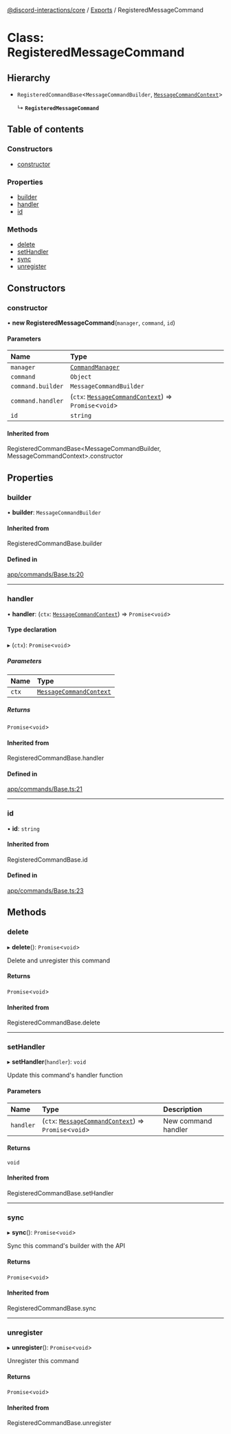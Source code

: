 [@discord-interactions/core](../README.md) / [Exports](../modules.md) / RegisteredMessageCommand

# Class: RegisteredMessageCommand

## Hierarchy

- `RegisteredCommandBase`<`MessageCommandBuilder`, [`MessageCommandContext`](MessageCommandContext.md)\>

  ↳ **`RegisteredMessageCommand`**

## Table of contents

### Constructors

- [constructor](RegisteredMessageCommand.md#constructor)

### Properties

- [builder](RegisteredMessageCommand.md#builder)
- [handler](RegisteredMessageCommand.md#handler)
- [id](RegisteredMessageCommand.md#id)

### Methods

- [delete](RegisteredMessageCommand.md#delete)
- [setHandler](RegisteredMessageCommand.md#sethandler)
- [sync](RegisteredMessageCommand.md#sync)
- [unregister](RegisteredMessageCommand.md#unregister)

## Constructors

### constructor

• **new RegisteredMessageCommand**(`manager`, `command`, `id`)

#### Parameters

| Name | Type |
| :------ | :------ |
| `manager` | [`CommandManager`](CommandManager.md) |
| `command` | `Object` |
| `command.builder` | `MessageCommandBuilder` |
| `command.handler` | (`ctx`: [`MessageCommandContext`](MessageCommandContext.md)) => `Promise`<`void`\> |
| `id` | `string` |

#### Inherited from

RegisteredCommandBase<MessageCommandBuilder, MessageCommandContext\>.constructor

## Properties

### builder

• **builder**: `MessageCommandBuilder`

#### Inherited from

RegisteredCommandBase.builder

#### Defined in

[app/commands/Base.ts:20](https://github.com/ssMMiles/discord-interactions/blob/aef28b7/packages/core/src/app/commands/Base.ts#L20)

___

### handler

• **handler**: (`ctx`: [`MessageCommandContext`](MessageCommandContext.md)) => `Promise`<`void`\>

#### Type declaration

▸ (`ctx`): `Promise`<`void`\>

##### Parameters

| Name | Type |
| :------ | :------ |
| `ctx` | [`MessageCommandContext`](MessageCommandContext.md) |

##### Returns

`Promise`<`void`\>

#### Inherited from

RegisteredCommandBase.handler

#### Defined in

[app/commands/Base.ts:21](https://github.com/ssMMiles/discord-interactions/blob/aef28b7/packages/core/src/app/commands/Base.ts#L21)

___

### id

• **id**: `string`

#### Inherited from

RegisteredCommandBase.id

#### Defined in

[app/commands/Base.ts:23](https://github.com/ssMMiles/discord-interactions/blob/aef28b7/packages/core/src/app/commands/Base.ts#L23)

## Methods

### delete

▸ **delete**(): `Promise`<`void`\>

Delete and unregister this command

#### Returns

`Promise`<`void`\>

#### Inherited from

RegisteredCommandBase.delete

___

### setHandler

▸ **setHandler**(`handler`): `void`

Update this command's handler function

#### Parameters

| Name | Type | Description |
| :------ | :------ | :------ |
| `handler` | (`ctx`: [`MessageCommandContext`](MessageCommandContext.md)) => `Promise`<`void`\> | New command handler |

#### Returns

`void`

#### Inherited from

RegisteredCommandBase.setHandler

___

### sync

▸ **sync**(): `Promise`<`void`\>

Sync this command's builder with the API

#### Returns

`Promise`<`void`\>

#### Inherited from

RegisteredCommandBase.sync

___

### unregister

▸ **unregister**(): `Promise`<`void`\>

Unregister this command

#### Returns

`Promise`<`void`\>

#### Inherited from

RegisteredCommandBase.unregister
